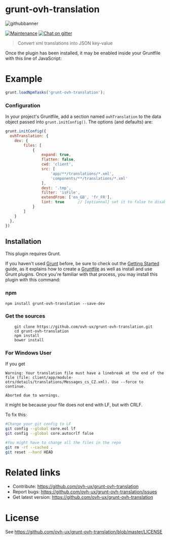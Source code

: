 # grunt-ovh-translation

![githubbanner](https://user-images.githubusercontent.com/3379410/27423240-3f944bc4-5731-11e7-87bb-3ff603aff8a7.png)

[![Maintenance](https://img.shields.io/maintenance/yes/2017.svg)]() [![Chat on gitter](https://img.shields.io/gitter/room/ovh/ux.svg)](https://gitter.im/ovh/ux)

> Convert xml translations into JSON key-value


Once the plugin has been installed, it may be enabled inside your Gruntfile with this line of JavaScript:

# Example

```javascript
grunt.loadNpmTasks('grunt-ovh-translation');
```

### Configuration
In your project's Gruntfile, add a section named `ovhTranslation` to the data object passed into `grunt.initConfig()`. The options (and defaults) are:

```JavaScript
grunt.initConfig({
  ovhTranslation: {
    dev: {
        files: [
            {
                expand: true,
                flatten: false,
                cwd: 'client',
                src: [
                    'app/**/translations/*.xml',
                    'components/**/translations/*.xml'
                ],
                dest: '.tmp',
                filter: 'isFile',
                extendFrom: ['en_GB', 'fr_FR'],
                lint: true      // [optionnal] set it to false to disable linter
            }
        ]
    }
  },
})
```

## Installation
This plugin requires Grunt.

If you haven't used [Grunt](http://gruntjs.com/) before, be sure to check out the [Getting Started](http://gruntjs.com/getting-started) guide, as it explains how to create a [Gruntfile](http://gruntjs.com/sample-gruntfile) as well as install and use Grunt plugins. Once you're familiar with that process, you may install this plugin with this command:

### npm

```
npm install grunt-ovh-translation --save-dev
```

### Get the sources

```
    git clone https://github.com/ovh-ux/grunt-ovh-translation.git
    cd grunt-ovh-translation
    npm install
    bower install
```

### For Windows User
If you get

```shell
Warning: Your translation file must have a linebreak at the end of the file (file: client/app/module-otrs/details/translations/Messages_cs_CZ.xml). Use --force to continue.

Aborted due to warnings.
```

it might be because your file does not end with LF, but with CRLF.

To fix this:

```bash
#Change your git config to LF
git config --global core.eol lf
git config --global core.autocrlf false

#You might have to change all the files in the repo
git rm -rf --cached .
git reset --hard HEAD
```

# Related links

 * Contribute: https://github.com/ovh-ux/grunt-ovh-translation
 * Report bugs: https://github.com/ovh-ux/grunt-ovh-translation/issues
 * Get latest version: https://github.com/ovh-ux/grunt-ovh-translation

# License

See https://github.com/ovh-ux/grunt-ovh-translation/blob/master/LICENSE
